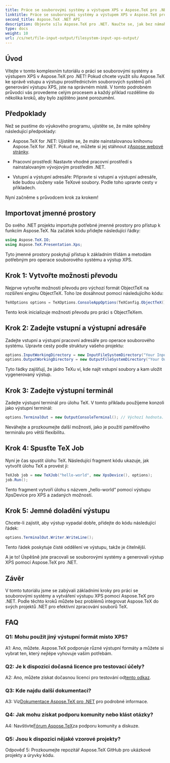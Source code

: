 ```yaml
---
title: Práce se souborovými systémy a výstupem XPS v Aspose.TeX pro .NET
linktitle: Práce se souborovými systémy a výstupem XPS v Aspose.TeX pro .NET
second_title: Aspose.TeX .NET API
description: Objevte sílu Aspose.TeX pro .NET. Naučte se, jak bez námahy zacházet se souborovými systémy a generovat výstup XPS v tomto komplexním tutoriálu.
type: docs
weight: 10
url: /cs/net/file-input-output/filesystem-input-xps-output/
---
```

## Úvod

Vítejte v tomto komplexním tutoriálu o práci se souborovými systémy a výstupem XPS v Aspose.TeX pro .NET! Pokud chcete využít sílu Aspose.TeX ke správě vstupu a výstupu prostřednictvím souborových systémů při generování výstupu XPS, jste na správném místě. V tomto podrobném průvodci vás provedeme celým procesem a každý příklad rozdělíme do několika kroků, aby bylo zajištěno jasné porozumění.

## Předpoklady

Než se pustíme do výukového programu, ujistěte se, že máte splněny následující předpoklady:

-  Aspose.TeX for .NET: Ujistěte se, že máte nainstalovanou knihovnu Aspose.TeX for .NET. Pokud ne, můžete si jej stáhnout z[Aspose webové stránky](https://releases.aspose.com/tex/net/).

- Pracovní prostředí: Nastavte vhodné pracovní prostředí s nainstalovaným vývojovým prostředím .NET.

- Vstupní a výstupní adresáře: Připravte si vstupní a výstupní adresáře, kde budou uloženy vaše TeXové soubory. Podle toho upravte cesty v příkladech.

Nyní začněme s průvodcem krok za krokem!

## Importovat jmenné prostory

Do svého .NET projektu importujte potřebné jmenné prostory pro přístup k funkcím Aspose.TeX. Na začátek kódu přidejte následující řádky:

```csharp
using Aspose.TeX.IO;
using Aspose.TeX.Presentation.Xps;
```

Tyto jmenné prostory poskytují přístup k základním třídám a metodám potřebným pro operace souborového systému a výstup XPS.

## Krok 1: Vytvořte možnosti převodu

Nejprve vytvořte možnosti převodu pro výchozí formát ObjectTeX na rozšíření enginu ObjectTeX. Toho lze dosáhnout pomocí následujícího kódu:

```csharp
TeXOptions options = TeXOptions.ConsoleAppOptions(TeXConfig.ObjectTeX());
```

Tento krok inicializuje možnosti převodu pro práci s ObjectTeXem.

## Krok 2: Zadejte vstupní a výstupní adresáře

Zadejte vstupní a výstupní pracovní adresáře pro operace souborového systému. Upravte cesty podle struktury vašeho projektu:

```csharp
options.InputWorkingDirectory = new InputFileSystemDirectory("Your Input Directory");
options.OutputWorkingDirectory = new OutputFileSystemDirectory("Your Output Directory");
```

Tyto řádky zajišťují, že jádro TeXu ví, kde najít vstupní soubory a kam uložit vygenerovaný výstup.

## Krok 3: Zadejte výstupní terminál

Zadejte výstupní terminál pro úlohu TeX. V tomto příkladu použijeme konzoli jako výstupní terminál:

```csharp
options.TerminalOut = new OutputConsoleTerminal(); // Výchozí hodnota. Svévolné zadání.
```

Neváhejte a prozkoumejte další možnosti, jako je použití paměťového terminálu pro větší flexibilitu.

## Krok 4: Spusťte TeX Job

Nyní je čas spustit úlohu TeX. Následující fragment kódu ukazuje, jak vytvořit úlohu TeX a provést ji:

```csharp
TeXJob job = new TeXJob("hello-world", new XpsDevice(), options);
job.Run();
```

Tento fragment vytvoří úlohu s názvem „hello-world“ pomocí výstupu XpsDevice pro XPS a zadaných možností.

## Krok 5: Jemné doladění výstupu

Chcete-li zajistit, aby výstup vypadal dobře, přidejte do kódu následující řádek:

```csharp
options.TerminalOut.Writer.WriteLine();
```

Tento řádek poskytuje čisté oddělení ve výstupu, takže je čitelnější.

A je to! Úspěšně jste pracovali se souborovými systémy a generovali výstup XPS pomocí Aspose.TeX pro .NET.

## Závěr

V tomto tutoriálu jsme se zabývali základními kroky pro práci se souborovými systémy a vytváření výstupu XPS pomocí Aspose.TeX pro .NET. Podle těchto kroků můžete bez problémů integrovat Aspose.TeX do svých projektů .NET pro efektivní zpracování souborů TeX.

## FAQ

### Q1: Mohu použít jiný výstupní formát místo XPS?

A1: Ano, můžete. Aspose.TeX podporuje různé výstupní formáty a můžete si vybrat ten, který nejlépe vyhovuje vašim potřebám.

### Q2: Je k dispozici dočasná licence pro testovací účely?

 A2: Ano, můžete získat dočasnou licenci pro testování od[tento odkaz](https://purchase.aspose.com/temporary-license/).

### Q3: Kde najdu další dokumentaci?

 A3: Viz[Dokumentace Aspose.TeX pro .NET](https://reference.aspose.com/tex/net/) pro podrobné informace.

### Q4: Jak mohu získat podporu komunity nebo klást otázky?

 A4: Navštivte[Fórum Aspose.TeX](https://forum.aspose.com/c/tex/47)za podporu komunity a diskuze.

### Q5: Jsou k dispozici nějaké vzorové projekty?

Odpověď 5: Prozkoumejte repozitář Aspose.TeX GitHub pro ukázkové projekty a úryvky kódu.
